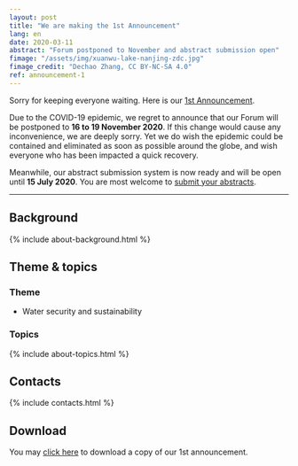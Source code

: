 ```yaml
---
layout: post
title: "We are making the 1st Announcement"
lang: en
date: 2020-03-11
abstract: "Forum postponed to November and abstract submission open"
fimage: "/assets/img/xuanwu-lake-nanjing-zdc.jpg"
fimage_credit: "Dechao Zhang, CC BY-NC-SA 4.0"
ref: announcement-1
---
```

Sorry for keeping everyone waiting. Here is our [<i class="fas fa-file-pdf fa-fw mr-1"></i>1st Announcement](/assets/doc/estds2020-announcement-1-en.pdf).

Due to the COVID-19 epidemic, we regret to announce that our Forum will be postponed to **16 to 19 November 2020**. If this change would cause any inconvenience, we are deeply sorry. Yet we do wish the epidemic could be contained and eliminated as soon as possible around the globe, and wish everyone who has been impacted a quick recovery.

Meanwhile, our abstract submission system is now ready and will be open until **15 July 2020**. You are most welcome to [submit your abstracts](/take-part).

---
## Background

{% include about-background.html %}

## Theme & topics

### Theme

- Water security and sustainability

### Topics

{% include about-topics.html %}

## Contacts

{% include contacts.html %}

## Download

You may [click here](/assets/doc/estds2020-announcement-1-en.pdf) to download a copy of our 1st announcement.